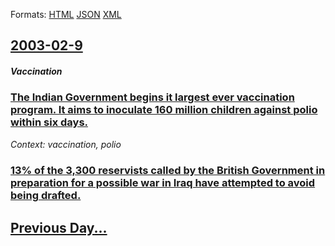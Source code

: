
Formats: [HTML](2003/02/9/index.html)  [JSON](2003/02/9/index.json)  [XML](2003/02/9/index.xml)  

## [2003-02-9](/news/2003/02/9/index.md)

##### Vaccination
### [ The Indian Government begins it largest ever vaccination program. It aims to inoculate 160 million children against polio within six days. ](/news/2003/02/9/the-indian-government-begins-it-largest-ever-vaccination-program-it-aims-to-inoculate-160-million-children-against-polio-within-six-days.md)
_Context: vaccination, polio_

##### 
### [ 13% of the 3,300 reservists called by the British Government in preparation for a possible war in Iraq have attempted to avoid being drafted. ](/news/2003/02/9/13-of-the-3-300-reservists-called-by-the-british-government-in-preparation-for-a-possible-war-in-iraq-have-attempted-to-avoid-being-drafte.md)
## [Previous Day...](/news/2003/02/8/index.md)

